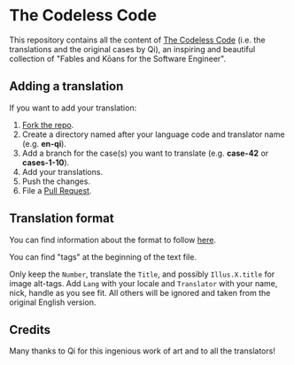 The Codeless Code
=================

This repository contains all the content of [The Codeless Code](http://www.thecodelesscode.com) 
(i.e. the translations and the original cases by Qi), an inspiring and beautiful 
collection of "Fables and Kōans for the Software Engineer".

Adding a translation
--------------------

If you want to add your translation:

  1. [Fork the repo](https://github.com/alessandro1997/the-codeless-code/fork).
  2. Create a directory named after your language code and translator name (e.g. **en-qi**).
  3. Add a branch for the case(s) you want to translate (e.g. **case-42** or **cases-1-10**).
  4. Add your translations.
  5. Push the changes.
  6. File a [Pull Request](https://github.com/alessandro1997/the-codeless-code/pulls).

Translation format
------------------

You can find information about the format to follow [here](http://thecodelesscode.com/about#translation-file-format).

You can find "tags" at the beginning of the text file.

Only keep the `Number`, translate the `Title`, and possibly `Illus.X.title` for image alt-tags.
Add `Lang` with your locale and `Translator` with your name, nick, handle as you see fit.
All others will be ignored and taken from the original English version.

Credits
-------

Many thanks to Qi for this ingenious work of art and to all the translators!

